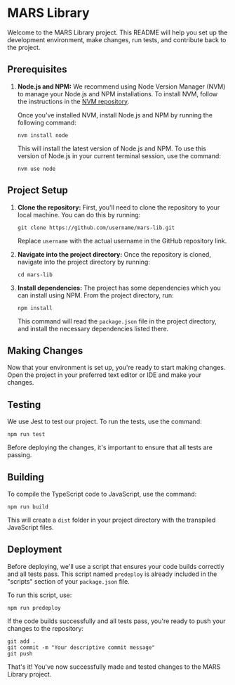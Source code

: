 # MARS Library

Welcome to the MARS Library project. This README will help you set up the development environment, make changes, run tests, and contribute back to the project.

## Prerequisites

1. **Node.js and NPM:** We recommend using Node Version Manager (NVM) to manage your Node.js and NPM installations. To install NVM, follow the instructions in the [NVM repository](https://github.com/nvm-sh/nvm#installing-and-updating).

   Once you've installed NVM, install Node.js and NPM by running the following command:

   ```
   nvm install node
   ```

   This will install the latest version of Node.js and NPM. To use this version of Node.js in your current terminal session, use the command:

   ```
   nvm use node
   ```

## Project Setup

1. **Clone the repository:** First, you'll need to clone the repository to your local machine. You can do this by running:

   ```
   git clone https://github.com/username/mars-lib.git
   ```

   Replace `username` with the actual username in the GitHub repository link.

2. **Navigate into the project directory:** Once the repository is cloned, navigate into the project directory by running:

   ```
   cd mars-lib
   ```

3. **Install dependencies:** The project has some dependencies which you can install using NPM. From the project directory, run:

   ```
   npm install
   ```

   This command will read the `package.json` file in the project directory, and install the necessary dependencies listed there.

## Making Changes

Now that your environment is set up, you're ready to start making changes. Open the project in your preferred text editor or IDE and make your changes.

## Testing

We use Jest to test our project. To run the tests, use the command:

```
npm run test
```

Before deploying the changes, it's important to ensure that all tests are passing.

## Building

To compile the TypeScript code to JavaScript, use the command:

```
npm run build
```

This will create a `dist` folder in your project directory with the transpiled JavaScript files.

## Deployment

Before deploying, we'll use a script that ensures your code builds correctly and all tests pass. This script named `predeploy` is already included in the "scripts" section of your `package.json` file. 

To run this script, use:

```
npm run predeploy
```

If the code builds successfully and all tests pass, you're ready to push your changes to the repository:

```
git add .
git commit -m "Your descriptive commit message"
git push
```

That's it! You've now successfully made and tested changes to the MARS Library project.

